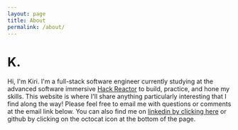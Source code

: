 ```yaml
---
layout: page
title: About
permalink: /about/
---
```


K.
==

Hi, I'm Kiri. I'm a full-stack software engineer currently studying at the advanced software immersive [Hack Reactor](http://hackreactor.com) to build, practice, and hone my skills. This website is where I'll share anything particularly interesting that I find along the way! Please feel free to email me with questions or comments at the email link below. You can also find me on [linkedin by clicking here](https://www.linkedin.com/in/kstrackgrose) or github by clicking on the octocat icon at the bottom of the page.
